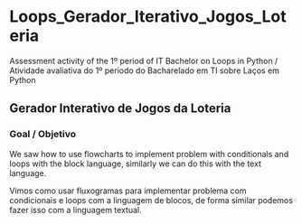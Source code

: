 # Loops_Gerador_Iterativo_Jogos_Loteria
Assessment activity of the 1º period of IT Bachelor on Loops in Python / Atividade avaliativa do 1º periodo do Bacharelado em TI sobre Laços em Python

## Gerador Interativo de Jogos da Loteria

### Goal / Objetivo

We saw how to use flowcharts to implement problem with conditionals and loops with the block language, similarly we can do this with the text language. 

Vimos como usar fluxogramas para implementar problema com condicionais e loops com a linguagem de blocos, de forma similar podemos fazer isso com a linguagem textual.
